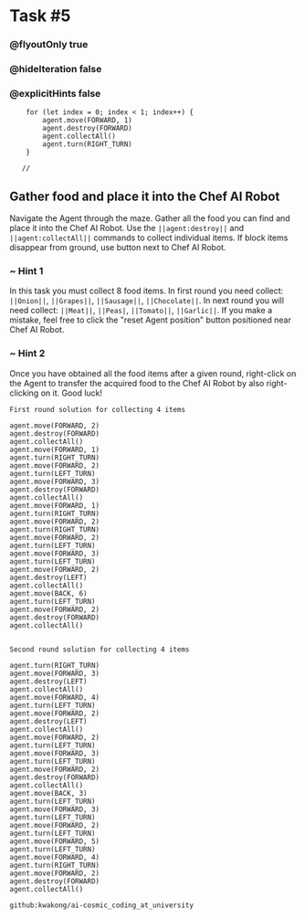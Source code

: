 # Task #5
### @flyoutOnly true
### @hideIteration false
### @explicitHints false

``` ghost
    for (let index = 0; index < 1; index++) {
        agent.move(FORWARD, 1)
        agent.destroy(FORWARD)
        agent.collectAll()
        agent.turn(RIGHT_TURN)
    }
```
```template
   //     
```

## Gather food and place it into the Chef AI Robot

Navigate the Agent through the maze. Gather all the food you can find and place it into the Chef AI Robot. Use the ``||agent:destroy||`` and ``||agent:collectAll||`` commands to collect individual items. 
If block items disappear from ground, use button next to Chef AI Robot.

### ~ Hint 1

In this task you must collect 8 food items. In first round you need collect: ``||Onion||``, ``||Grapes||``, ``||Sausage||``, ``||Chocolate||``. In next round you will need collect: ``||Meat||``, ``||Peas|``, ``||Tomato||``, ``||Garlic||``. If you make a mistake, feel free to click the "reset Agent position" button positioned near Chef AI Robot.

### ~ Hint 2
Once you have obtained all the food items after a given round, right-click on the Agent to transfer the acquired food to the Chef AI Robot by also right-clicking on it. Good luck!


```typescript-valid
First round solution for collecting 4 items
```
``` blocks
agent.move(FORWARD, 2)
agent.destroy(FORWARD)
agent.collectAll()
agent.move(FORWARD, 1)
agent.turn(RIGHT_TURN)
agent.move(FORWARD, 2)
agent.turn(LEFT_TURN)
agent.move(FORWARD, 3)
agent.destroy(FORWARD)
agent.collectAll()
agent.move(FORWARD, 1)
agent.turn(RIGHT_TURN)
agent.move(FORWARD, 2)
agent.turn(RIGHT_TURN)
agent.move(FORWARD, 2)
agent.turn(LEFT_TURN)
agent.move(FORWARD, 3)
agent.turn(LEFT_TURN)
agent.move(FORWARD, 2)
agent.destroy(LEFT)
agent.collectAll()
agent.move(BACK, 6)
agent.turn(LEFT_TURN)
agent.move(FORWARD, 2)
agent.destroy(FORWARD)
agent.collectAll()
```
```
```
```typescript-valid
Second round solution for collecting 4 items
```
``` blocks
agent.turn(RIGHT_TURN)
agent.move(FORWARD, 3)
agent.destroy(LEFT)
agent.collectAll()
agent.move(FORWARD, 4)
agent.turn(LEFT_TURN)
agent.move(FORWARD, 2)
agent.destroy(LEFT)
agent.collectAll()
agent.move(FORWARD, 2)
agent.turn(LEFT_TURN)
agent.move(FORWARD, 3)
agent.turn(LEFT_TURN)
agent.move(FORWARD, 2)
agent.destroy(FORWARD)
agent.collectAll()
agent.move(BACK, 3)
agent.turn(LEFT_TURN)
agent.move(FORWARD, 3)
agent.turn(LEFT_TURN)
agent.move(FORWARD, 2)
agent.turn(LEFT_TURN)
agent.move(FORWARD, 5)
agent.turn(LEFT_TURN)
agent.move(FORWARD, 4)
agent.turn(RIGHT_TURN)
agent.move(FORWARD, 2)
agent.destroy(FORWARD)
agent.collectAll()
```
```package
github:kwakong/ai-cosmic_coding_at_university
```
